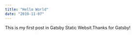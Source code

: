 ```yaml
---
title: "Hello World"
date: "2019-11-07"
---
```


This is my first post in Gatsby Static Websit.Thanks for Gatsby!